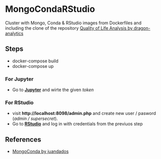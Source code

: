 # MongoCondaRStudio
Cluster with Mongo, Conda &amp; RStudio images from Dockerfiles and including the clone of the repository [Quality of Life Analysis by dragon-analytics](https://github.com/dragon-analytics/quality-of-life-analysis)

## Steps
- docker-compose build
- docker-compose up

### For Jupyter
- Go to [**Jupyter**](http://localhost:8888/) and wirte the given *token*

### For RStudio
- visit **http://localhost:8098/admin.php** and create new user / pasword (*admin / supersecret*).
- Go to [**RStudio**](http://localhost:8099) and log in with credentials from the previuos step


## References
- [MongoConda by juandados](https://github.com/juandados/MongoConda/tree/0299548ce045d6b52f50d4e07997ee585040add6)
